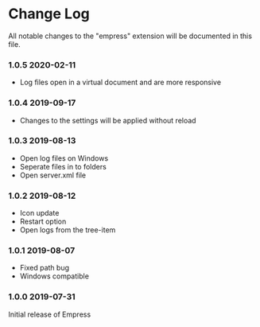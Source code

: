 # Change Log

All notable changes to the "empress" extension will be documented in this file.

### 1.0.5 2020-02-11
- Log files open in a virtual document and are more responsive

### 1.0.4 2019-09-17
- Changes to the settings will be applied without reload

### 1.0.3 2019-08-13
 - Open log files on Windows
 - Seperate files in to folders
 - Open server.xml file

### 1.0.2 2019-08-12
- Icon update
- Restart option
- Open logs from the tree-item

### 1.0.1 2019-08-07

- Fixed path bug
- Windows compatible

### 1.0.0 2019-07-31

Initial release of Empress
